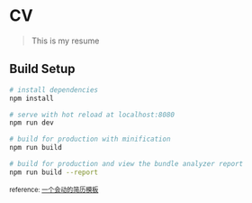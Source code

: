 # CV

> This is my resume

## Build Setup

``` bash
# install dependencies
npm install

# serve with hot reload at localhost:8080
npm run dev

# build for production with minification
npm run build

# build for production and view the bundle analyzer report
npm run build --report
```

<span style="font-size: 0.8em;">reference: [一个会动的简历模板](https://github.com/jirengu-inc/animating-resume)</span>